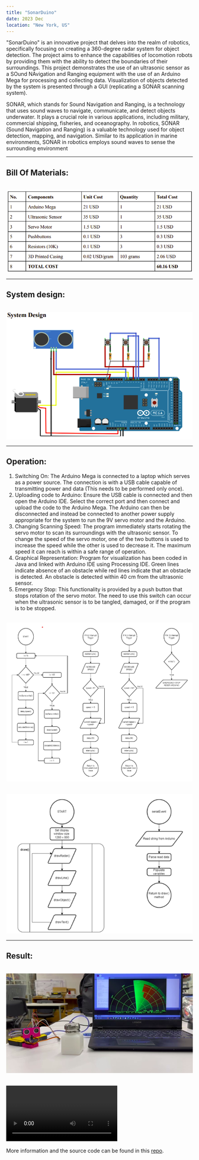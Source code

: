 ```yaml
---
title: "SonarDuino"
date: 2023 Dec
location: "New York, US"
---
```


  
"SonarDuino" is an innovative project that delves into the realm of robotics, specifically focusing
on creating a 360-degree radar system for object detection. The project aims to enhance the
capabilities of locomotion robots by providing them with the ability to detect the boundaries of
their surroundings. This project demonstrates the use of an ultrasonic sensor as a SOund
NAvigation and Ranging equipment with the use of an Arduino Mega for processing and
collecting data. Visualization of objects detected by the system is presented through a GUI
(replicating a SONAR scanning system).

  
SONAR, which stands for Sound Navigation and Ranging, is a technology that uses sound waves
to navigate, communicate, and detect objects underwater. It plays a crucial role in various
applications, including military, commercial shipping, fisheries, and oceanography. In robotics,
SONAR (Sound Navigation and Ranging) is a valuable technology used for object detection,
mapping, and navigation. Similar to its application in marine environments, SONAR in robotics
employs sound waves to sense the surrounding environment

---
Bill Of Materials:
---

<br/><img src='/images/bom.png'>

---
System design:
---
<br/><img src='/images/systemdesign.png'>

---
Operation:
---
1. Switching On:
The Arduino Mega is connected to a laptop which serves as a power source. The connection is
with a USB cable capable of transmitting power and data (This needs to be performed only
once).
2. Uploading code to Arduino:
Ensure the USB cable is connected and then open the Arduino IDE. Select the correct port and
then connect and upload the code to the Arduino Mega. The Arduino can then be disconnected
and instead be connected to another power supply appropriate for the system to run the 9V servo
motor and the Arduino.
3. Changing Scanning Speed:
The program immediately starts rotating the servo motor to scan its surroundings with the
ultrasonic sensor. To change the speed of the servo motor, one of the two buttons is used to
increase the speed while the other is used to decrease it. The maximum speed it can reach is
within a safe range of operation.
4. Graphical Representation:
Program for visualization has been coded in Java and linked with Arduino IDE using Processing
IDE. Green lines indicate absence of an obstacle while red lines indicate that an obstacle is
detected. An obstacle is detected within 40 cm from the ultrasonic sensor.
5. Emergency Stop:
This functionality is provided by a push button that stops rotation of the servo motor. The need to
use this switch can occur when the ultrasonic sensor is to be tangled, damaged, or if the program
is to be stopped.

<br/><img src='/images/arduino flowchart.png'>

<br/><img src='/images/sonar display.png'>

---
Result:
---

<br/><img src='/images/sonarduinoinaction.png'>

  
<br/><video src='/images/video_2024-01-16_16-35-23.mp4'>


More information and the source code can be found in this [repo](https://github.com/shantanu-ghodgaonkar/NYU_Sonarduino).


